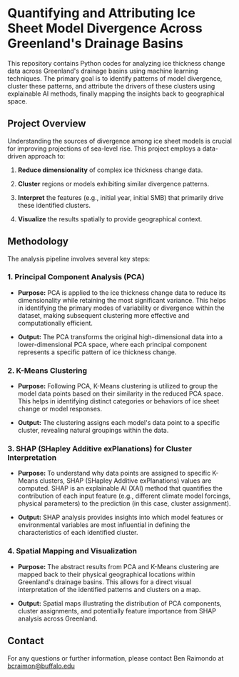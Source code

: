 # Quantifying and Attributing Ice Sheet Model Divergence Across Greenland's Drainage Basins

This repository contains Python codes for analyzing ice thickness change data across Greenland's drainage basins using machine learning techniques. The primary goal is to identify patterns of model divergence, cluster these patterns, and attribute the drivers of these clusters using explainable AI methods, finally mapping the insights back to geographical space.

## Project Overview

Understanding the sources of divergence among ice sheet models is crucial for improving projections of sea-level rise. This project employs a data-driven approach to:

1.  **Reduce dimensionality** of complex ice thickness change data.

2.  **Cluster** regions or models exhibiting similar divergence patterns.

3.  **Interpret** the features (e.g., initial year, initial SMB) that primarily drive these identified clusters.

4.  **Visualize** the results spatially to provide geographical context.

## Methodology

The analysis pipeline involves several key steps:

### 1. Principal Component Analysis (PCA)

* **Purpose:** PCA is applied to the ice thickness change data to reduce its dimensionality while retaining the most significant variance. This helps in identifying the primary modes of variability or divergence within the dataset, making subsequent clustering more effective and computationally efficient.

* **Output:** The PCA transforms the original high-dimensional data into a lower-dimensional PCA space, where each principal component represents a specific pattern of ice thickness change.

### 2. K-Means Clustering

* **Purpose:** Following PCA, K-Means clustering is utilized to group the model data points based on their similarity in the reduced PCA space. This helps in identifying distinct categories or behaviors of ice sheet change or model responses.

* **Output:** The clustering assigns each model's data point to a specific cluster, revealing natural groupings within the data.

### 3. SHAP (SHapley Additive exPlanations) for Cluster Interpretation

* **Purpose:** To understand why data points are assigned to specific K-Means clusters, SHAP (SHapley Additive exPlanations) values are computed. SHAP is an explainable AI (XAI) method that quantifies the contribution of each input feature (e.g., different climate model forcings, physical parameters) to the prediction (in this case, cluster assignment).

* **Output:** SHAP analysis provides insights into which model features or environmental variables are most influential in defining the characteristics of each identified cluster.

### 4. Spatial Mapping and Visualization

* **Purpose:** The abstract results from PCA and K-Means clustering are mapped back to their physical geographical locations within Greenland's drainage basins. This allows for a direct visual interpretation of the identified patterns and clusters on a map.

* **Output:** Spatial maps illustrating the distribution of PCA components, cluster assignments, and potentially feature importance from SHAP analysis across Greenland.


## Contact

For any questions or further information, please contact Ben Raimondo at bcraimon@buffalo.edu
